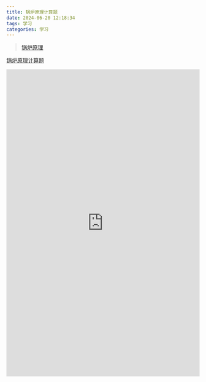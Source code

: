 ```yaml
---
title: 锅炉原理计算题
date: 2024-06-20 12:18:34
tags: 学习
categories: 学习
---
```

> [锅炉原理](/2024/06/10/锅炉原理/)

[锅炉原理计算题](http://ss.bestzyq.cn/d/Personal/%E7%A7%BB%E5%8A%A8%E7%BD%91%E7%9B%98/%E5%AD%A6%E4%B9%A0/%E9%94%85%E7%82%89%E5%8E%9F%E7%90%86/%E8%AE%A1%E7%AE%97%E9%A2%98.pdf)

<iframe src="http://ss.bestzyq.cn/pdfjs6/web/viewer.html?file=http://ss.bestzyq.cn/d/Personal/%E7%A7%BB%E5%8A%A8%E7%BD%91%E7%9B%98/%E5%AD%A6%E4%B9%A0/%E9%94%85%E7%82%89%E5%8E%9F%E7%90%86/%E8%AE%A1%E7%AE%97%E9%A2%98.pdf"
        width="100%" height="800px" frameborder="0" scrolling="yes"></iframe>
